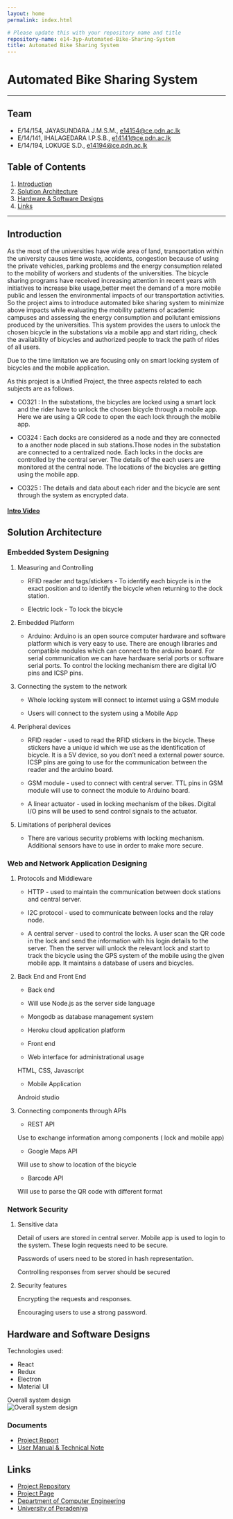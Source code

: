 ```yaml
---
layout: home
permalink: index.html

# Please update this with your repository name and title
repository-name: e14-3yp-Automated-Bike-Sharing-System
title: Automated Bike Sharing System
---
```


[comment]: # "This is the standard layout for the project, but you can clean this and use your own template"

# Automated Bike Sharing System

---

## Team
-  E/14/154, JAYASUNDARA J.M.S.M., [e14154@ce.pdn.ac.lk](mailto:e14154@ce.pdn.ac.lk)
-  E/14/141, IHALAGEDARA I.P.S.B., [e14141@ce.pdn.ac.lk](mailto:e14141@ce.pdn.ac.lk)
-  E/14/194, LOKUGE S.D., [e14194@ce.pdn.ac.lk](mailto:e14194@ce.pdn.ac.lk)

## Table of Contents
1. [Introduction](#introduction)
2. [Solution Architecture](#solution-architecture )
3. [Hardware & Software Designs](#hardware-and-software-designs)
4. [Links](#links)

---

## Introduction

As the most of the universities have wide area of land, transportation within the university causes time waste, accidents, congestion because of using the private vehicles, parking problems and the energy consumption related to the mobility of workers and students of the universities. The bicycle sharing programs have received increasing attention in recent years with initiatives to increase bike usage,better meet the demand of a more mobile public and lessen the environmental impacts of our transportation activities. So the project aims to introduce automated bike sharing system to minimize above impacts while evaluating the mobility patterns of academic campuses and assessing the energy consumption and pollutant emissions produced by the universities. This system provides the users to unlock the  chosen bicycle in the substations via a mobile app and start riding, check the availability of bicycles and authorized people to track the path of rides of all users.  
 

Due to the time limitation we are focusing only on smart locking system of bicycles and the mobile application.  
  

As this project is a Unified Project, the three aspects related to each subjects are as follows.

 

- CO321 : In the substations, the bicycles are locked using a smart lock and the rider have to unlock the chosen bicycle through a mobile app. Here we are using a QR code to open the each lock through the mobile app.  
  
- CO324 : Each docks are considered as a node and they are connected to a another node placed in sub stations.Those nodes in the substation are connected to a centralized node. Each locks in the docks are controlled by the central server. The details of the each users are monitored at the central node. The locations of the bicycles are getting using the mobile app.  
  
- CO325 : The details and data about each rider and the bicycle are sent through the system as encrypted data.  

#### [Intro Video](https://youtu.be/MeGC7iFCWVc)


## Solution Architecture

### Embedded System Designing
 

 1. Measuring and Controlling  
    - RFID reader and tags/stickers - To identify each bicycle is in the exact position and to identify the bicycle when returning to the dock station.

    - Electric lock - To lock the bicycle

 
2. Embedded Platform

    - Arduino: Arduino  is an open source computer hardware and software platform which is very easy to use. There are enough libraries and compatible modules which can connect to the arduino board. For serial communication we can have hardware serial ports or software serial ports. To control the locking mechanism there are digital I/O pins and ICSP pins.

 
3. Connecting the system to the network

 
    - Whole locking system will connect to internet using a GSM module

    - Users will connect to the system using a Mobile App

 

4. Peripheral devices

 

    - RFID reader - used to read the RFID stickers in the bicycle. These stickers have a unique id which we use as the identification of bicycle. It is a 5V device, so you don’t need a external power source. ICSP pins are going to use for the communication between the reader and the arduino board.

 

    - GSM module - used to connect with central server. TTL pins in GSM module will use to connect the module to Arduino board.

 

    - A linear actuator - used in locking mechanism of the bikes. Digital I/O pins will be used to send control signals to the actuator.

 

5. Limitations of peripheral devices

 

    - There are various security problems with locking mechanism. Additional sensors have to use in order to make more secure.

 

### Web and Network Application Designing
 

1. Protocols and Middleware

 

    - HTTP - used to maintain the communication between dock stations and central server.

 

    - I2C protocol - used to communicate between locks and the relay node.

 

    - A central server - used to control the locks. A user scan the QR code in the lock and send the information with his login details to the server. Then the server will unlock the relevant lock and start to track the bicycle using the GPS system of the mobile using the given mobile app. It maintains a database of users and bicycles.

 

2. Back End and Front End

 

    - Back end

    - Will use Node.js as the server side language

    - Mongodb as database management system 

    - Heroku cloud application platform 

    - Front end

    - Web interface for administrational usage

    HTML, CSS, Javascript

 

    - Mobile Application

    Android studio

 

3. Connecting components through APIs

 

    - REST API

    Use to exchange information among components ( lock and mobile app)

 

    - Google Maps API

    Will use to show to location of the bicycle

 

    - Barcode API

    Will use to parse the QR code with different format

 

### Network Security
 

1. Sensitive data

   Detail of users are stored in central server. Mobile app is used to login to the system. These login requests need to be secure.

   Passwords of users need to be stored in hash representation.

   Controlling responses from server should be secured

 

2. Security features

   Encrypting the requests and responses.

   Encouraging users to use a strong password.

## Hardware and Software Designs

Technologies used:
- React
- Redux
- Electron
- Material UI  

Overall system design  
![Overall system design](data/images/1.jpg)  

### Documents  
  - [Project Report](data/documents/2.pdf)
  - [User Manual & Technical Note](data/documents/3.pdf)  





## Links

- <a href = "https://github.com/cepdnaclk/e14-3yp-Automated-Bike-Sharing-System" target = "_blank">Project Repository</a>
- <a href = "https://cepdnaclk.github.io/e14-3yp-Automated-Bike-Sharing-System/" target = "_blank">Project Page</a>
- <a href = "http://www.ce.pdn.ac.lk/" target = "_blank">Department of Computer Engineering</a>
- <a href = "https://ce.pdn.ac.lk/" target = "_blank">University of Peradeniya</a>


[//]: # (Please refer this to learn more about Markdown syntax)
[//]: # (https://github.com/adam-p/markdown-here/wiki/Markdown-Cheatsheet)
